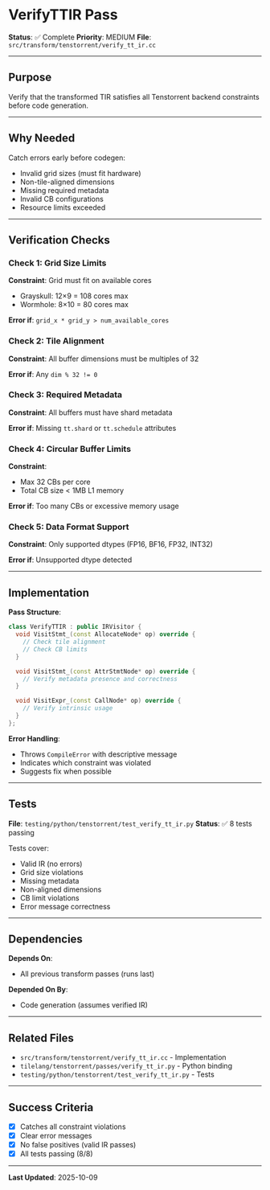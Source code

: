# VerifyTTIR Pass

**Status**: ✅ Complete
**Priority**: MEDIUM
**File**: `src/transform/tenstorrent/verify_tt_ir.cc`

---

## Purpose

Verify that the transformed TIR satisfies all Tenstorrent backend constraints before code generation.

---

## Why Needed

Catch errors early before codegen:
- Invalid grid sizes (must fit hardware)
- Non-tile-aligned dimensions
- Missing required metadata
- Invalid CB configurations
- Resource limits exceeded

---

## Verification Checks

### Check 1: Grid Size Limits

**Constraint**: Grid must fit on available cores
- Grayskull: 12×9 = 108 cores max
- Wormhole: 8×10 = 80 cores max

**Error if**: `grid_x * grid_y > num_available_cores`

### Check 2: Tile Alignment

**Constraint**: All buffer dimensions must be multiples of 32

**Error if**: Any `dim % 32 != 0`

### Check 3: Required Metadata

**Constraint**: All buffers must have shard metadata

**Error if**: Missing `tt.shard` or `tt.schedule` attributes

### Check 4: Circular Buffer Limits

**Constraint**:
- Max 32 CBs per core
- Total CB size < 1MB L1 memory

**Error if**: Too many CBs or excessive memory usage

### Check 5: Data Format Support

**Constraint**: Only supported dtypes (FP16, BF16, FP32, INT32)

**Error if**: Unsupported dtype detected

---

## Implementation

**Pass Structure**:
```cpp
class VerifyTTIR : public IRVisitor {
  void VisitStmt_(const AllocateNode* op) override {
    // Check tile alignment
    // Check CB limits
  }

  void VisitStmt_(const AttrStmtNode* op) override {
    // Verify metadata presence and correctness
  }

  void VisitExpr_(const CallNode* op) override {
    // Verify intrinsic usage
  }
};
```

**Error Handling**:
- Throws `CompileError` with descriptive message
- Indicates which constraint was violated
- Suggests fix when possible

---

## Tests

**File**: `testing/python/tenstorrent/test_verify_tt_ir.py`
**Status**: ✅ 8 tests passing

Tests cover:
- Valid IR (no errors)
- Grid size violations
- Missing metadata
- Non-aligned dimensions
- CB limit violations
- Error message correctness

---

## Dependencies

**Depends On**:
- All previous transform passes (runs last)

**Depended On By**:
- Code generation (assumes verified IR)

---

## Related Files

- `src/transform/tenstorrent/verify_tt_ir.cc` - Implementation
- `tilelang/tenstorrent/passes/verify_tt_ir.py` - Python binding
- `testing/python/tenstorrent/test_verify_tt_ir.py` - Tests

---

## Success Criteria

- [x] Catches all constraint violations
- [x] Clear error messages
- [x] No false positives (valid IR passes)
- [x] All tests passing (8/8)

---

**Last Updated**: 2025-10-09
